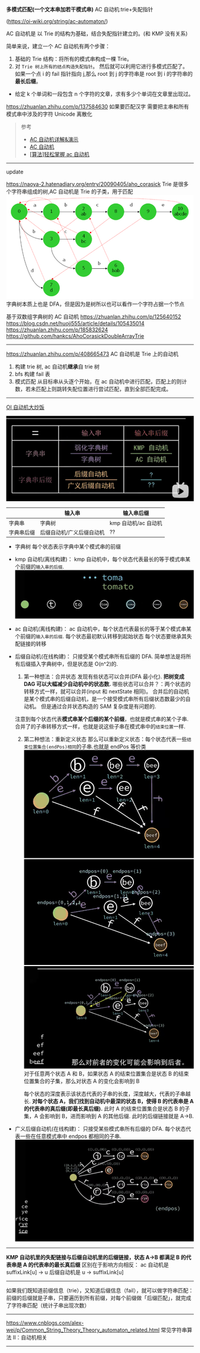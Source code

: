 **多模式匹配(一个文本串加若干模式串)**
AC 自动机:trie+失配指针

(https://oi-wiki.org/string/ac-automaton/)

AC 自动机是 以 Trie 的结构为基础，结合失配指针建立的。(和 KMP 没有关系)

简单来说，建立一个 AC 自动机有两个步骤：

1. 基础的 Trie 结构：将所有的模式串构成一棵 Trie。
2. 对 `Trie 树上所有的结点构造失配指针`。
   然后就可以利用它进行多模式匹配了。
   如果一个点 i 的 fail 指针指向 j,那么 root 到 j 的字符串是 root 到 i 的字符串的**最长后缀**。

- 给定 k 个单词和一段包含 n 个字符的文章，求有多少个单词在文章里出现过。

https://zhuanlan.zhihu.com/p/137584630
如果要匹配汉字 需要把主串和所有模式串中涉及的字符 Unicode 离散化

> 参考
>
> - [AC 自动机详解&演示](https://www.bilibili.com/video/BV1iV411B73u?spm_id_from=333.337.search-card.all.click&vd_source=e825037ab0c37711b6120bbbdabda89e)
> - [AC 自动机](https://www.luogu.com.cn/blog/juruohyfhaha/ac-zi-dong-ji)
> - [[算法]轻松掌握 ac 自动机](https://www.bilibili.com/video/BV1uJ411Y7Eg?p=4)

---

update

https://naoya-2.hatenadiary.org/entry/20090405/aho_corasick
Trie 是很多个字符串组成的树,AC 自动机是 Trie 的子类，用于匹配
![非常形象的图](image/note/1676744072418.png)
字典树本质上也是 DFA，但是因为是树所以也可以看作一个字符占据一个节点

基于双数组字典树的 AC 自动机
https://zhuanlan.zhihu.com/p/125640152
https://blog.csdn.net/huoji555/article/details/105435014
https://zhuanlan.zhihu.com/p/185832624
https://github.com/hankcs/AhoCorasickDoubleArrayTrie

---

https://zhuanlan.zhihu.com/p/408665473
AC 自动机是 Trie 上的自动机

1. 构建 trie 树, ac 自动机**继承**自 trie 树
2. bfs 构建 fail 表
3. 模式匹配
   从目标串从头逐个开始，在 ac 自动机中进行匹配，匹配上的则计数，若未匹配上则跳转失配位置进行尝试匹配，直到全部匹配完成。

---

[OI 自动机大炒饭](https://www.bilibili.com/video/BV1uV4y1W7cB)

![目录](image-1.png)

|            | 输入串                    | 输入串后缀           |
| ---------- | ------------------------- | -------------------- |
| 字典串     | 字典树                    | kmp 自动机/ac 自动机 |
| 字典串后缀 | 后缀自动机/广义后缀自动机 | ??                   |

- 字典树
  每个状态表示字典中某个模式串的前缀
- kmp 自动机(离线构建)：
  kmp 自动机中，每个状态代表最长的等于模式串某个前缀的`输入串的后缀`.
  ![kmp自动机](image-2.png)
- ac 自动机(离线构建)：
  ac 自动机中，每个状态代表最长的等于某个模式串某个前缀的`输入串的后缀`.
  每个状态最初默认转移到起始状态
  每个状态要继承其失配链接的转移
- 后缀自动机(在线构建)：
  只接受某个模式串所有后缀的 DFA.
  简单想法是将所有后缀插入字典树中，但是状态是 O(n^2)的.

  1. 第一种想法：合并状态
     发现有些状态可以合并(DFA 最小化).
     **把树变成 DAG 可以大幅减少自动机中的状态数.**
     哪些状态可以合并？：两个状态的转移方式一样，就可以合并(input 和 nextState 相同)。
     合并后的自动机是某个模式串的后缀自动机，是一个接受模式串所有后缀状态数最少的自动机。
     但是通过合并状态构造的 SAM 复杂度是有问题的.

  注意到每个状态代表**模式串某个后缀的某个前缀**，也就是模式串的某个子串.
  合并了的子串转移方式一样，也就是说这些子串在模式串中的`结束位置`一样.

  2. 第二种想法：重新定义状态
     那么可以重新定义状态：每个状态代表一些`结束位置集合(endPos)相同`的子串.也就是 endPos 等价类
     ![后缀自动机1](image-3.png)
     ![后缀自动机2](image-4.png)
     ![子集转移](image-5.png)
     对于任意两个状态 A 和 B，如果状态 A 的结束位置集合是状态 B 的结束位置集合的子集，那么对状态 A 的变化会影响到 B

     每个状态的深度表示该状态代表的子串的长度，深度越大，代表的子串越长.
     **对每个状态 A，我们找到自动机中最深的状态 B，使得 B 的代表串是 A 的代表串的真后缀(即最长真后缀).**
     此时 A 的结束位置集合是状态 B 的子集，A 会影响到 B，进而影响到 A 的其他后缀.
     此时的后缀链接就是 A->B.

- 广义后缀自动机(在线构建)：
  只接受某些模式串所有后缀的 DFA.
  每个状态代表一些在任意模式串中 endpos 都相同的子串.
  ![广义SAM](image-6.png)

---

**KMP 自动机里的失配链接与后缀自动机里的后缀链接，状态 A->B 都满足 B 的代表串是 A 的代表串的最长真后缀**
区别在于影响方向相反：
ac 自动机是 suffixLink[u] -> u
后缀自动机是 u -> suffixLink[u]

---

如果我们既知道前缀信息（trie），又知道后缀信息（fail），就可以做字符串匹配：
前缀的后缀就是子串，只要遍历到所有前缀，对每个前缀做「后缀匹配」，就完成了字符串匹配（统计子串出现次数）

---

https://www.cnblogs.com/alex-wei/p/Common_String_Theory_Theory_automaton_related.html
常见字符串算法 II：自动机相关

---
